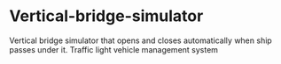 # Vertical-bridge-simulator
Vertical bridge simulator that opens and closes automatically when ship passes under it. Traffic light vehicle management system
